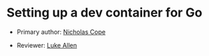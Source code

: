 # Setting up a dev container for Go

* Primary author: [Nicholas Cope](https://github.com/nicholas-cope)

* Reviewer: [Luke Allen](https://github.com/lukeallen13)